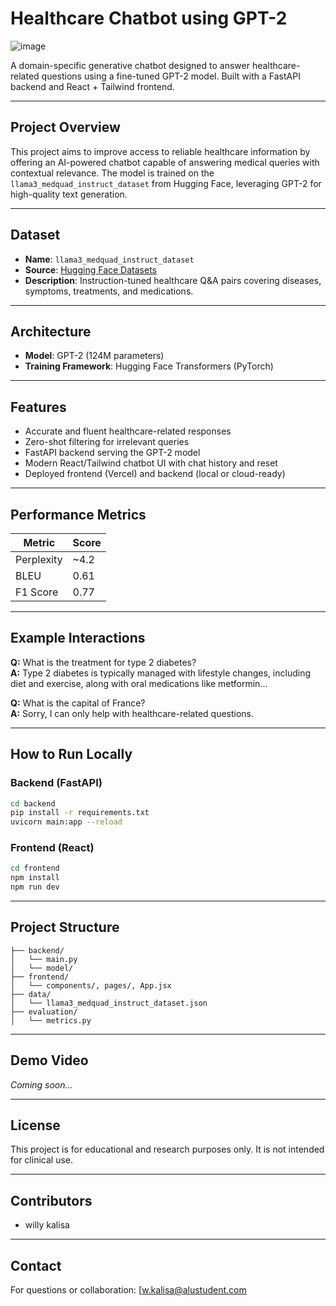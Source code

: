 # Healthcare Chatbot using GPT-2
![image](https://github.com/user-attachments/assets/adaa443d-5793-4553-b5e5-56a85fd7b0f2)

A domain-specific generative chatbot designed to answer healthcare-related questions using a fine-tuned GPT-2 model. Built with a FastAPI backend and React + Tailwind frontend.

---

##  Project Overview

This project aims to improve access to reliable healthcare information by offering an AI-powered chatbot capable of answering medical queries with contextual relevance. The model is trained on the `llama3_medquad_instruct_dataset` from Hugging Face, leveraging GPT-2 for high-quality text generation.

---

##  Dataset

- **Name**: `llama3_medquad_instruct_dataset`  
- **Source**: [Hugging Face Datasets](https://huggingface.co/datasets)  
- **Description**: Instruction-tuned healthcare Q&A pairs covering diseases, symptoms, treatments, and medications.

---

##  Architecture

- **Model**: GPT-2 (124M parameters)  
- **Training Framework**: Hugging Face Transformers (PyTorch)

---

##  Features

- Accurate and fluent healthcare-related responses  
- Zero-shot filtering for irrelevant queries  
- FastAPI backend serving the GPT-2 model  
- Modern React/Tailwind chatbot UI with chat history and reset  
- Deployed frontend (Vercel) and backend (local or cloud-ready)

---

##  Performance Metrics

| Metric     | Score |
|------------|-------|
| Perplexity | ~4.2  |
| BLEU       | 0.61  |
| F1 Score   | 0.77  |

---

##  Example Interactions

**Q:** What is the treatment for type 2 diabetes?  
**A:** Type 2 diabetes is typically managed with lifestyle changes, including diet and exercise, along with oral medications like metformin...

**Q:** What is the capital of France?  
**A:** Sorry, I can only help with healthcare-related questions.

---

##  How to Run Locally

### Backend (FastAPI)
```bash
cd backend
pip install -r requirements.txt
uvicorn main:app --reload
```

### Frontend (React)
```bash
cd frontend
npm install
npm run dev
```

---

##  Project Structure

```
├── backend/
│   └── main.py
│   └── model/
├── frontend/
│   └── components/, pages/, App.jsx
├── data/
│   └── llama3_medquad_instruct_dataset.json
├── evaluation/
│   └── metrics.py
```

---

##  Demo Video

*Coming soon...*

---

##  License

This project is for educational and research purposes only. It is not intended for clinical use.

---

##  Contributors

- willy kalisa
---

##  Contact

For questions or collaboration: [w.kalisa@alustudent.com
